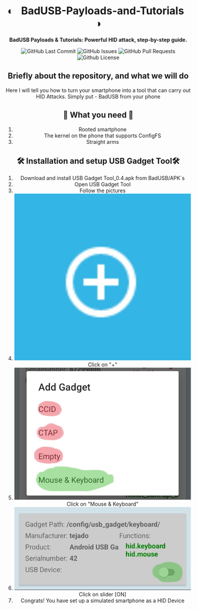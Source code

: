 <div align="center">

# ◐ &nbsp; BadUSB-Payloads-and-Tutorials &nbsp; ◑

**BadUSB Payloads & Tutorials: Powerful HID attack, step-by-step guide.**

<p>
<img alt="GitHub Last Commit" src="https://img.shields.io/github/last-commit/3verlaster/BadUSB-Payloads-and-Tutorials" />
<img alt="GitHub Issues" src="https://img.shields.io/github/issues/3verlaster/BadUSB-Payloads-and-Tutorials" />
<img alt="GitHub Pull Requests" src="https://img.shields.io/github/issues-pr/3verlaster/BadUSB-Payloads-and-Tutorials" />
<img alt="Github License" src="https://img.shields.io/badge/License-MIT-green.svg" />
</p>

## Briefly about the repository, and what we will do
Here I will tell you how to turn your smartphone into a tool that can carry out HID Attacks. Simply put - BadUSB from your phone

## 🧰 What you need 🧰
1. Rooted smartphone
2. The kernel on the phone that supports ConfigFS
3. Straight arms

## 🛠️ Installation and setup USB Gadget Tool🛠️
1. Download and install USB Gadget Tool_0.4.apk from BadUSB/APK`s
2. Open USB Gadget Tool
3. Follow the pictures
4. ![USB - Step 1](assets/usb_step1.jpg) Click on "+"
5. ![USB - Step 2](assets/usb_step2.jpg) Click on "Mouse & Keyboard"
6. ![USB - Step 3](assets/usb_step3.jpg) Click on slider [ON]
7. Congrats! You have set up a simulated smartphone as a HID Device
